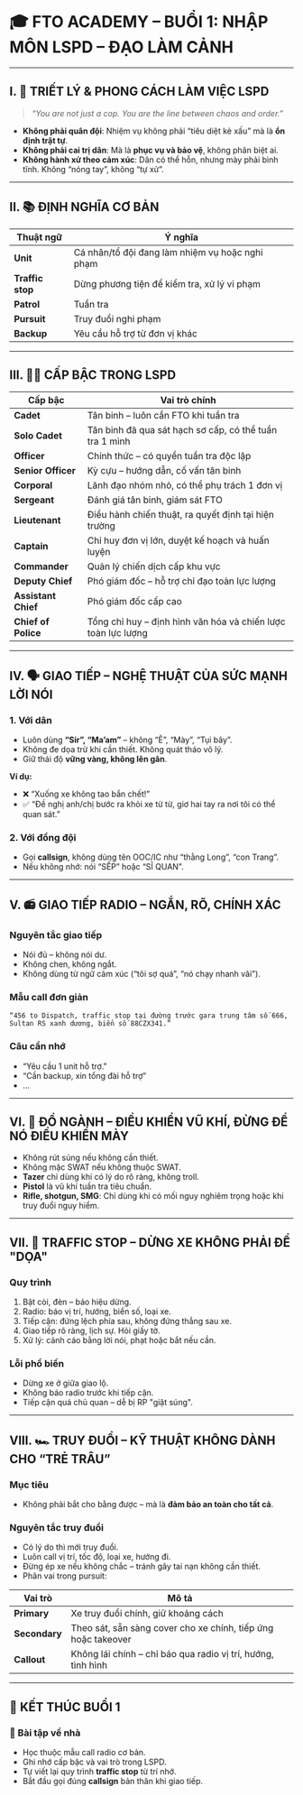 # 🎓 FTO ACADEMY – BUỔI 1: NHẬP MÔN LSPD – ĐẠO LÀM CẢNH

---

## I. 🧠 TRIẾT LÝ & PHONG CÁCH LÀM VIỆC LSPD

> *“You are not just a cop. You are the line between chaos and order.”*

* **Không phải quân đội**: Nhiệm vụ không phải “tiêu diệt kẻ xấu” mà là **ổn định trật tự**.
* **Không phải cai trị dân**: Mà là **phục vụ và bảo vệ**, không phân biệt ai.
* **Không hành xử theo cảm xúc**: Dân có thể hỗn, nhưng mày phải bình tĩnh. Không “nóng tay”, không “tự xử”.

---

## II. 📚 ĐỊNH NGHĨA CƠ BẢN

| Thuật ngữ        | Ý nghĩa                                         |
| ---------------- | ----------------------------------------------- |
| **Unit**         | Cá nhân/tổ đội đang làm nhiệm vụ hoặc nghi phạm |
| **Traffic stop** | Dừng phương tiện để kiểm tra, xử lý vi phạm     |
| **Patrol**       | Tuần tra                                        |
| **Pursuit**      | Truy đuổi nghi phạm                             |
| **Backup**       | Yêu cầu hỗ trợ từ đơn vị khác                   |

---

## III. 🧑‍✈️ CẤP BẬC TRONG LSPD

| Cấp bậc             | Vai trò chính                                                 |
| ------------------- | ------------------------------------------------------------- |
| **Cadet**           | Tân binh – luôn cần FTO khi tuần tra                          |
| **Solo Cadet**      | Tân binh đã qua sát hạch sơ cấp, có thể tuần tra 1 mình       |
| **Officer**         | Chính thức – có quyền tuần tra độc lập                        |
| **Senior Officer**  | Kỳ cựu – hướng dẫn, cố vấn tân binh                           |
| **Corporal**        | Lãnh đạo nhóm nhỏ, có thể phụ trách 1 đơn vị                  |
| **Sergeant**        | Đánh giá tân binh, giám sát FTO                               |
| **Lieutenant**      | Điều hành chiến thuật, ra quyết định tại hiện trường          |
| **Captain**         | Chỉ huy đơn vị lớn, duyệt kế hoạch và huấn luyện              |
| **Commander**       | Quản lý chiến dịch cấp khu vực                                |
| **Deputy Chief**    | Phó giám đốc – hỗ trợ chỉ đạo toàn lực lượng                  |
| **Assistant Chief** | Phó giám đốc cấp cao                                          |
| **Chief of Police** | Tổng chỉ huy – định hình văn hóa và chiến lược toàn lực lượng |

---

## IV. 🗣️ GIAO TIẾP – NGHỆ THUẬT CỦA SỨC MẠNH LỜI NÓI

### 1. Với dân

* Luôn dùng **“Sir”, “Ma’am”** – không “Ê”, “Mày”, “Tụi bây”.
* Không đe dọa trừ khi cần thiết. Không quát tháo vô lý.
* Giữ thái độ **vững vàng, không lên gân**.

**Ví dụ:**

* ❌ “Xuống xe không tao bắn chết!”
* ✅ “Đề nghị anh/chị bước ra khỏi xe từ từ, giơ hai tay ra nơi tôi có thể quan sát.”

### 2. Với đồng đội

* Gọi **callsign**, không dùng tên OOC/IC như “thằng Long”, “con Trang”.
* Nếu không nhớ: nói “SẾP” hoặc “SĨ QUAN”.

---

## V. 📻 GIAO TIẾP RADIO – NGẮN, RÕ, CHÍNH XÁC

### Nguyên tắc giao tiếp

* Nói đủ – không nói dư.
* Không chen, không ngắt.
* Không dùng từ ngữ cảm xúc (“tôi sợ quá”, “nó chạy nhanh vãi”).

### Mẫu call đơn giản

```text
“456 to Dispatch, traffic stop tại đường trước gara trung tâm số 666, Sultan RS xanh dương, biển số 88CZX341.”
```

### Câu cần nhớ

* “Yêu cầu 1 unit hỗ trợ."
* “Cần backup, xin tổng đài hỗ trợ”
* ...

---

## VI. 🧢 ĐỒ NGÀNH – ĐIỀU KHIỂN VŨ KHÍ, ĐỪNG ĐỂ NÓ ĐIỀU KHIỂN MÀY

* Không rút súng nếu không cần thiết.
* Không mặc SWAT nếu không thuộc SWAT.
* **Tazer** chỉ dùng khi có lý do rõ ràng, không troll.
* **Pistol** là vũ khí tuần tra tiêu chuẩn.
* **Rifle, shotgun, SMG**: Chỉ dùng khi có mối nguy nghiêm trọng hoặc khi truy đuổi nguy hiểm.

---

## VII. 🚦 TRAFFIC STOP – DỪNG XE KHÔNG PHẢI ĐỂ "DỌA"

### Quy trình

1. Bật còi, đèn – báo hiệu dừng.
2. Radio: báo vị trí, hướng, biển số, loại xe.
3. Tiếp cận: đứng lệch phía sau, không đứng thẳng sau xe.
4. Giao tiếp rõ ràng, lịch sự. Hỏi giấy tờ.
5. Xử lý: cảnh cáo bằng lời nói, phạt hoặc bắt nếu cần.

### Lỗi phổ biến

* Dừng xe ở giữa giao lộ.
* Không báo radio trước khi tiếp cận.
* Tiếp cận quá chủ quan – dễ bị RP "giật súng".

---

## VIII. 🏎️ TRUY ĐUỔI – KỸ THUẬT KHÔNG DÀNH CHO “TRẺ TRÂU”

### Mục tiêu

* Không phải bắt cho bằng được – mà là **đảm bảo an toàn cho tất cả**.

### Nguyên tắc truy đuổi

* Có lý do thì mới truy đuổi.
* Luôn call vị trí, tốc độ, loại xe, hướng đi.
* Đừng ép xe nếu không chắc – tránh gây tai nạn không cần thiết.
* Phân vai trong pursuit:

| Vai trò       | Mô tả                                                        |
| ------------- | ------------------------------------------------------------ |
| **Primary**   | Xe truy đuổi chính, giữ khoảng cách                          |
| **Secondary** | Theo sát, sẵn sàng cover cho xe chính, tiếp ứng hoặc takeover|
| **Callout**   | Không lái chính – chỉ báo qua radio vị trí, hướng, tình hình |

---

## 🏁 KẾT THÚC BUỔI 1

### 🎯 Bài tập về nhà

* Học thuộc mẫu call radio cơ bản.
* Ghi nhớ cấp bậc và vai trò trong LSPD.
* Tự viết lại quy trình **traffic stop** từ trí nhớ.
* Bắt đầu gọi đúng **callsign** bản thân khi giao tiếp.

